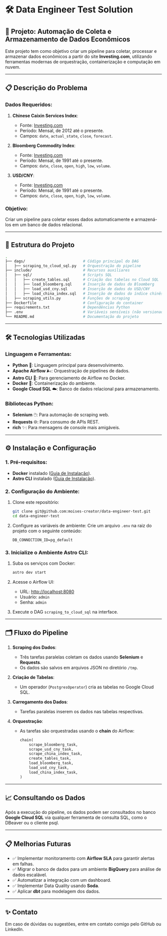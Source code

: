 # 🛠 Data Engineer Test Solution

## 🚀 Projeto: Automação de Coleta e Armazenamento de Dados Econômicos

Este projeto tem como objetivo criar um pipeline para coletar, processar e armazenar dados econômicos a partir do site **Investing.com**, utilizando ferramentas modernas de orquestração, containerização e computação em nuvem.

---

## 📋 **Descrição do Problema**

### Dados Requeridos:
1. **Chinese Caixin Services Index**:
   - Fonte: [Investing.com](https://br.investing.com/economic-calendar/chinese-caixin-services-pmi-596)
   - Período: Mensal, de 2012 até o presente.
   - Campos: `date`, `actual_state`, `close`, `forecast`.

2. **Bloomberg Commodity Index**:
   - Fonte: [Investing.com](https://br.investing.com/indices/bloomberg-commodity)
   - Período: Mensal, de 1991 até o presente.
   - Campos: `date`, `close`, `open`, `high`, `low`, `volume`.

3. **USD/CNY**:
   - Fonte: [Investing.com](https://br.investing.com/currencies/usd-cny)
   - Período: Mensal, de 1991 até o presente.
   - Campos: `date`, `close`, `open`, `high`, `low`, `volume`.

### Objetivo:
Criar um pipeline para coletar esses dados automaticamente e armazená-los em um banco de dados relacional.

---

## 📂 **Estrutura do Projeto**

```bash
.
├── dags/                          # Código principal do DAG
│   ├── scraping_to_cloud_sql.py   # Orquestração do pipeline
├── include/                       # Recursos auxiliares
│   ├── sql/                       # Scripts SQL
│   │   ├── create_tables.sql      # Criação das tabelas no Cloud SQL
│   │   ├── load_bloomberg.sql     # Inserção de dados do Bloomberg
│   │   ├── load_usd_cny.sql       # Inserção de dados do USD/CNY
│   │   ├── load_china_index.sql   # Inserção de dados do índice chinês
│   ├── scraping_utils.py          # Funções de scraping
├── Dockerfile                     # Configuração do container
├── requirements.txt               # Dependências Python
├── .env                           # Variáveis sensíveis (não versionado)
└── README.md                      # Documentação do projeto
```

---

## 🛠️ **Tecnologias Utilizadas**

### Linguagem e Ferramentas:
- **Python** 🐍: Linguagem principal para desenvolvimento.
- **Apache Airflow** 🌬️: Orquestração de pipelines de dados.
- **Astro CLI** 🚀: Para gerenciamento de Airflow no Docker.
- **Docker** 🐳: Containerização do ambiente.
- **Google Cloud SQL** ☁️: Banco de dados relacional para armazenamento.

### Bibliotecas Python:
- **Selenium** 🖱️: Para automação de scraping web.
- **Requests** 🌐: Para consumo de APIs REST.
- **rich** ✨: Para mensagens de console mais amigáveis.

---

## ⚙️ **Instalação e Configuração**

### 1. Pré-requisitos:
- **Docker** instalado ([Guia de Instalação](https://docs.docker.com/get-docker/)).
- **Astro CLI** instalado ([Guia de Instalação](https://docs.astronomer.io/astro/cli/install-cli)).

### 2. Configuração do Ambiente:
1. Clone este repositório:
   ```bash
   git clone git@github.com:moises-creator/data-engineer-test.git
   cd data-engineer-test
   ```

2. Configure as variáveis de ambiente:
   Crie um arquivo `.env` na raiz do projeto com o seguinte conteúdo:
   ```env
   DB_CONNECTION_ID=pg_default
   ```

### 3. Inicialize o Ambiente Astro CLI:
1. Suba os serviços com Docker:
   ```bash
   astro dev start
   ```

2. Acesse o Airflow UI:
   - URL: [http://localhost:8080](http://localhost:8080)
   - Usuário: `admin`
   - Senha: `admin`

3. Execute o DAG `scraping_to_cloud_sql` na interface.

---

## 🗂️ **Fluxo do Pipeline**

1. **Scraping dos Dados**:
   - Três tarefas paralelas coletam os dados usando **Selenium** e **Requests**.
   - Os dados são salvos em arquivos JSON no diretório `/tmp`.

2. **Criação de Tabelas**:
   - Um operador (`PostgresOperator`) cria as tabelas no Google Cloud SQL.

3. **Carregamento dos Dados**:
   - Tarefas paralelas inserem os dados nas tabelas respectivas.

4. **Orquestração**:
   - As tarefas são orquestradas usando o **chain** do Airflow:
     ```python
     chain(
         scrape_bloomberg_task, 
         scrape_usd_cny_task, 
         scrape_china_index_task,
         create_tables_task,
         load_bloomberg_task, 
         load_usd_cny_task, 
         load_china_index_task,
     )
     ```

---

## 📈 **Consultando os Dados**

Após a execução do pipeline, os dados podem ser consultados no banco **Google Cloud SQL** via qualquer ferramenta de consulta SQL, como o DBeaver ou o cliente psql.

---

## 📋 **Melhorias Futuras**
- ✅ Implementar monitoramento com **Airflow SLA** para garantir alertas em falhas.
- ✅ Migrar o banco de dados para um ambiente **BigQuery** para análise de dados escalável.
- ✅ Automatizar a integração com um dashboard.
- ✅ Implementar Data Quality usando **Soda**.
- ✅ Aplicar **dbt** para modelagem dos dados.

--- 

## ✨ **Contato**
Em caso de dúvidas ou sugestões, entre em contato comigo pelo GitHub ou LinkedIn.

